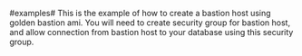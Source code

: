 #examples#
This is the example of how to create a bastion host using golden bastion ami.
You will need to create security group for bastion host, and allow connection from bastion host to your database using this security group.
